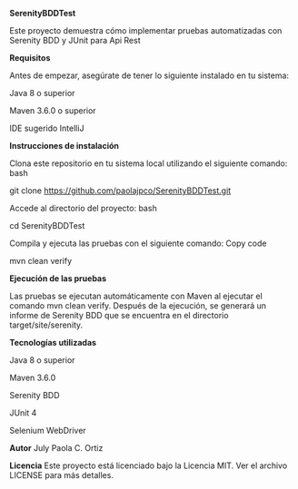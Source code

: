 **SerenityBDDTest**

Este proyecto demuestra cómo implementar pruebas automatizadas con Serenity BDD y JUnit para Api Rest

**Requisitos**

Antes de empezar, asegúrate de tener lo siguiente instalado en tu sistema:

Java 8 o superior

Maven 3.6.0 o superior

IDE sugerido IntelliJ

**Instrucciones de instalación**

Clona este repositorio en tu sistema local utilizando el siguiente comando:
bash

git clone https://github.com/paolajpco/SerenityBDDTest.git

Accede al directorio del proyecto:
bash

cd SerenityBDDTest

Compila y ejecuta las pruebas con el siguiente comando:
Copy code

mvn clean verify

**Ejecución de las pruebas**

Las pruebas se ejecutan automáticamente con Maven al ejecutar el comando mvn clean verify. Después de la ejecución, se generará un informe de Serenity BDD que se encuentra en el directorio target/site/serenity.

**Tecnologías utilizadas**

Java 8 o superior

Maven 3.6.0

Serenity BDD

JUnit 4

Selenium WebDriver

**Autor**
July Paola C. Ortiz

**Licencia**
Este proyecto está licenciado bajo la Licencia MIT. Ver el archivo LICENSE para más detalles.

